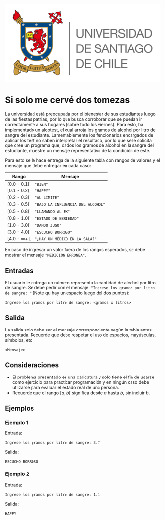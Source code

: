 ![logo](./assets/logo_usach.png)

# Si solo me cervé dos tomezas

La universidad está preocupada por el bienestar de sus estudiantes luego de las fiestas patrias, por lo que busca corroborar que se puedan ir correctamente a sus hogares (sobre todo los viernes). Para esto, ha implementado un alcotest, el cual arroja los gramos de alcohol por litro de sangre del estudiante. Lamentablemente los funcionarios encargados de aplicar los test no saben interpretar el resultado, por lo que se le solicita que cree un programa que, dados los gramos de alcohol en la sangre del estudiante, muestre un mensaje representativo de la condición de este.

Para esto se le hace entrega de la siguiente tabla con rangos de valores y el mensaje que debe entregar en cada caso:

| Rango      | Mensaje                            |
|------------|------------------------------------|
|[0.0 - 0.1[ | `"BIEN"`                           |
|[0.1 - 0.2[ | `"HAPPY"`                          |
|[0.2 - 0.3[ | `"AL LÍMITE"`                      |
|[0.3 - 0.5[ | `"BAJO LA INFLUENCIA DEL ALCOHOL"` |
|[0.5 - 0.8[ | `"LLAMANDO AL EX"`                 |
|[0.8 - 1.0[ | `"ESTADO DE EBRIEDAD"`             |
|[1.0 - 3.0[ | `"DANDO JUGO"`                     |
|[3.0 - 4.0[ | `"ESCUCHO BORROSO"`                |
|[4.0 - ∞+ [ | `"¿HAY UN MÉDICO EN LA SALA?"`     |

En caso de ingresar un valor fuera de los rangos esperados, se debe mostrar el mensaje `"MEDICIÓN ERRONEA"`.

## Entradas

El usuario le entrega un número representa la cantidad de alcohol por litro de sangre. Se debe pedir con el mensaje: `"Ingrese los gramos por litro de sangre: "` (Note qu hay un espacio luego del dos puntos):
```
Ingrese los gramos por litro de sangre: <gramos x litros>
```

## Salida

La salida solo debe ser el mensaje correspondiente según la tabla antes presentada. Recuerde que debe respetar el uso de espacios, mayúsculas, símbolos, etc.
```
<Mensaje>
```

## Consideraciones
- El problema presentado es una caricatura y solo tiene el fin de usarse como ejercicio para practicar programación y en ningún caso debe utlizarse para evaluar el estado real de una persona.
- Recuerde que el rango [*a*, *b*[ significa desde *a* hasta *b*, sin incluir *b*.

## Ejemplos

### Ejemplo 1
Entrada:
```
Ingrese los gramos por litro de sangre: 3.7
```

Salida:
```
ESCUCHO BORROSO
```

### Ejemplo 2
Entrada:
```
Ingrese los gramos por litro de sangre: 1.1
```

Salida:
```
HAPPY
```
